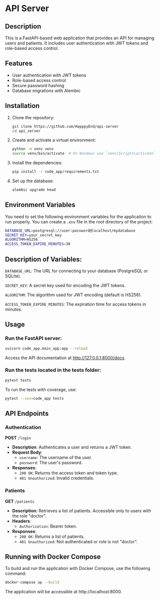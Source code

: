 # API Server

## Description

This is a FastAPI-based web application that provides an API for managing users and patients. It includes user authentication with JWT tokens and role-based access control.

## Features

- User authentication with JWT tokens
- Role-based access control
- Secure password hashing
- Database migrations with Alembic

## Installation

1. Clone the repository:
    ```sh
    git clone https://github.com/HapppyEnd/api-server
    cd api_server
    ```

2. Create and activate a virtual environment:
    ```sh
    python -m venv venv
    source venv/bin/activate  # On Windows use `venv\Scripts\activate`
    ```

3. Install the dependencies:
    ```sh
    pip install -r code_app/requirements.txt
    ```

4. Set up the database:
    ```sh
    alembic upgrade head
    ```

## Environment Variables

You need to set the following environment variables for the application to run properly. You can create a `.env` file in the root directory of the project:

```sh
DATABASE_URL=postgresql://user:password@localhost/mydatabase
SECRET_KEY=your_secret_key
ALGORITHM=HS256
ACCESS_TOKEN_EXPIRE_MINUTES=30
```

## Description of Variables:
`DATABASE_URL`: The URL for connecting to your database (PostgreSQL or SQLite).

`SECRET_KEY`: A secret key used for encoding the JWT tokens.

`ALGORITHM`: The algorithm used for JWT encoding (default is HS256).

`ACCESS_TOKEN_EXPIRE_MINUTES`: The expiration time for access tokens in minutes.

## Usage
### Run the FastAPI server:

```sh
uvicorn code_app.main_app:app --reload
```
Access the API documentation at http://127.0.0.1:8000/docs.

### Run the tests located in the tests folder:
```sh
pytest tests
```
To run the tests with coverage, use:

```sh
pytest --cov=code_app tests
```
## API Endpoints
### Authentication
**POST** `/login`

- **Description**: Authenticates a user and returns a JWT token.
- **Request Body**:
    - `username`: The username of the user.
    - `password`: The user's password.
- **Responses**:
    - `200 OK`: Returns the access token and token type.
    - `401 Unauthorized`: Invalid credentials.
### Patients
**GET** `/patients`
- **Description**: Retrieves a list of patients. Accessible only to users with the role "doctor".
- **Headers**:
    - `Authorization`: Bearer token.
- **Responses**:
    - `200 OK`: Returns a list of patients.
    - `401 Unauthorized`: Not authenticated or role is not "doctor".

## Running with Docker Compose
To build and run the application with Docker Compose, use the following command:
```sh
docker-compose up --build
```
The application will be accessible at http://localhost:8000.